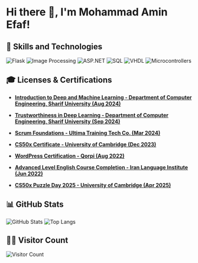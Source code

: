# Hi there 👋, I'm Mohammad Amin Efaf!

## 🚀 Skills and Technologies

![Flask](https://img.shields.io/badge/Flask-000000?style=for-the-badge&logo=flask&logoColor=white) 
![Image Processing](https://img.shields.io/badge/Image%20Processing-009688?style=for-the-badge&logo=opencv&logoColor=white) 
![ASP.NET](https://img.shields.io/badge/ASP.NET-512BD4?style=for-the-badge&logo=dotnet&logoColor=white) 
![SQL](https://img.shields.io/badge/SQL-4479A1?style=for-the-badge&logo=mysql&logoColor=white) 
![VHDL](https://img.shields.io/badge/VHDL-FF6600?style=for-the-badge&logo=verilog&logoColor=white) 
![Microcontrollers](https://img.shields.io/badge/Microcontrollers-000000?style=for-the-badge&logo=raspberrypi&logoColor=white)


## 🎓 Licenses & Certifications

- **[Introduction to Deep and Machine Learning - Department of Computer Engineering, Sharif University (Aug 2024)](http://dl.micro-master.ir/RayanCourse/Certificates/2500068395e01f59a991f4dfb07e14390fef85a329077ebeb1789887a8b2b76b865134d199030.jpg)**  

- **[Trustworthiness in Deep Learning - Department of Computer Engineering, Sharif University (Sep 2024)](http://dl.micro-master.ir/RayanCourse/Certificates/250006839263596118d77c50fa1d31fba1133efbad33abc728b239fb9e6d6d54ad64384ed9031.jpg)**  

- **[Scrum Foundations - Ultima Training Tech Co. (Mar 2024)](https://aminefaf.vercel.app/static/files/scrum.png)**  

- **[CS50x Certificate - University of Cambridge (Dec 2023)](https://certificates.cs50.io/eee1caf0-4524-4bfe-b5b6-fe7deb83f1c4.pdf?size=letter)**  

- **[WordPress Certification - Qorpi (Aug 2022)](https://aminefaf.vercel.app/static/files/wordpress.png)**  

- **[Advanced Level English Course Completion - Iran Language Institute (Jun 2022)](https://aminefaf.vercel.app/static/files/ili.png)**

- **[CS50x Puzzle Day 2025 - University of Cambridge (Apr 2025)](https://certificates.cs50.io/e53f2198-0bd0-41e2-8e18-cbcb13214663.pdf?size=letter)**


## 📊 GitHub Stats

![GitHub Stats](https://github-readme-stats.vercel.app/api?username=AminEfaf&theme=dark&show_icons=true)
![Top Langs](https://github-readme-stats.vercel.app/api/top-langs/?username=AminEfaf&layout=compact&theme=dark)

## 👨‍💻 Visitor Count

![Visitor Count](https://profile-counter.glitch.me/AminEfaf/count.svg)
